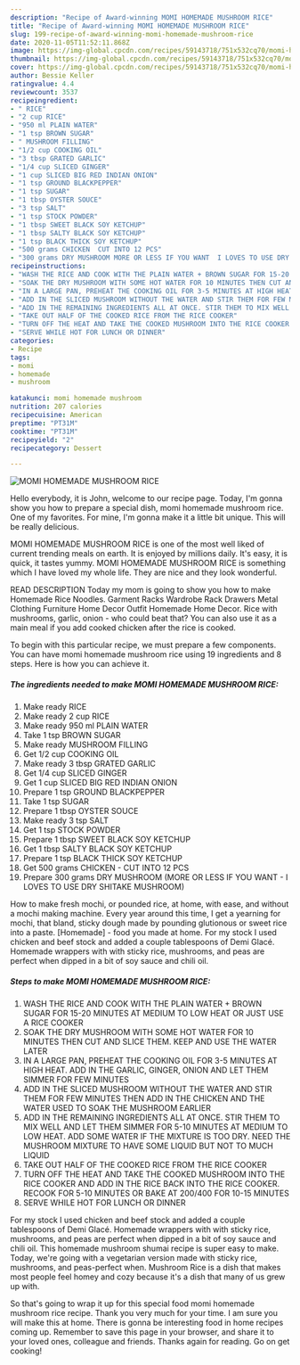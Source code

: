 ```yaml
---
description: "Recipe of Award-winning MOMI HOMEMADE MUSHROOM RICE"
title: "Recipe of Award-winning MOMI HOMEMADE MUSHROOM RICE"
slug: 199-recipe-of-award-winning-momi-homemade-mushroom-rice
date: 2020-11-05T11:52:11.868Z
image: https://img-global.cpcdn.com/recipes/59143718/751x532cq70/momi-homemade-mushroom-rice-recipe-main-photo.jpg
thumbnail: https://img-global.cpcdn.com/recipes/59143718/751x532cq70/momi-homemade-mushroom-rice-recipe-main-photo.jpg
cover: https://img-global.cpcdn.com/recipes/59143718/751x532cq70/momi-homemade-mushroom-rice-recipe-main-photo.jpg
author: Bessie Keller
ratingvalue: 4.4
reviewcount: 3537
recipeingredient:
- " RICE"
- "2 cup RICE"
- "950 ml PLAIN WATER"
- "1 tsp BROWN SUGAR"
- " MUSHROOM FILLING"
- "1/2 cup COOKING OIL"
- "3 tbsp GRATED GARLIC"
- "1/4 cup SLICED GINGER"
- "1 cup SLICED BIG RED INDIAN ONION"
- "1 tsp GROUND BLACKPEPPER"
- "1 tsp SUGAR"
- "1 tbsp OYSTER SOUCE"
- "3 tsp SALT"
- "1 tsp STOCK POWDER"
- "1 tbsp SWEET BLACK SOY KETCHUP"
- "1 tbsp SALTY BLACK SOY KETCHUP"
- "1 tsp BLACK THICK SOY KETCHUP"
- "500 grams CHICKEN  CUT INTO 12 PCS"
- "300 grams DRY MUSHROOM MORE OR LESS IF YOU WANT  I LOVES TO USE DRY SHITAKE MUSHROOM"
recipeinstructions:
- "WASH THE RICE AND COOK WITH THE PLAIN WATER + BROWN SUGAR FOR 15-20 MINUTES AT MEDIUM TO LOW HEAT OR JUST USE A RICE COOKER"
- "SOAK THE DRY MUSHROOM WITH SOME HOT WATER FOR 10 MINUTES THEN CUT AND SLICE THEM. KEEP AND USE THE WATER LATER"
- "IN A LARGE PAN, PREHEAT THE COOKING OIL FOR 3-5 MINUTES AT HIGH HEAT. ADD IN THE GARLIC, GINGER, ONION AND LET THEM SIMMER FOR FEW MINUTES"
- "ADD IN THE SLICED MUSHROOM WITHOUT THE WATER AND STIR THEM FOR FEW MINUTES THEN ADD IN THE CHICKEN AND THE WATER USED TO SOAK THE MUSHROOM EARLIER"
- "ADD IN THE REMAINING INGREDIENTS ALL AT ONCE. STIR THEM TO MIX WELL AND LET THEM SIMMER FOR 5-10 MINUTES AT MEDIUM TO LOW HEAT. ADD SOME WATER IF THE MIXTURE IS TOO DRY. NEED THE MUSHROOM MIXTURE TO HAVE SOME LIQUID BUT NOT TO MUCH LIQUID"
- "TAKE OUT HALF OF THE COOKED RICE FROM THE RICE COOKER"
- "TURN OFF THE HEAT AND TAKE THE COOKED MUSHROOM INTO THE RICE COOKER AND ADD IN THE RICE BACK INTO THE RICE COOKER. RECOOK FOR 5-10 MINUTES OR BAKE AT 200/400 FOR 10-15 MINUTES"
- "SERVE WHILE HOT FOR LUNCH OR DINNER"
categories:
- Recipe
tags:
- momi
- homemade
- mushroom

katakunci: momi homemade mushroom 
nutrition: 207 calories
recipecuisine: American
preptime: "PT31M"
cooktime: "PT31M"
recipeyield: "2"
recipecategory: Dessert

---
```



![MOMI HOMEMADE MUSHROOM RICE](https://img-global.cpcdn.com/recipes/59143718/751x532cq70/momi-homemade-mushroom-rice-recipe-main-photo.jpg)

Hello everybody, it is John, welcome to our recipe page. Today, I'm gonna show you how to prepare a special dish, momi homemade mushroom rice. One of my favorites. For mine, I'm gonna make it a little bit unique. This will be really delicious.

MOMI HOMEMADE MUSHROOM RICE is one of the most well liked of current trending meals on earth. It is enjoyed by millions daily. It's easy, it is quick, it tastes yummy. MOMI HOMEMADE MUSHROOM RICE is something which I have loved my whole life. They are nice and they look wonderful.

READ DESCRIPTION Today my mom is going to show you how to make Homemade Rice Noodles. Garment Racks Wardrobe Rack Drawers Metal Clothing Furniture Home Decor Outfit Homemade Home Decor. Rice with mushrooms, garlic, onion - who could beat that? You can also use it as a main meal if you add cooked chicken after the rice is cooked.


To begin with this particular recipe, we must prepare a few components. You can have momi homemade mushroom rice using 19 ingredients and 8 steps. Here is how you can achieve it.

<!--inarticleads1-->

##### The ingredients needed to make MOMI HOMEMADE MUSHROOM RICE:

1. Make ready  RICE
1. Make ready 2 cup RICE
1. Make ready 950 ml PLAIN WATER
1. Take 1 tsp BROWN SUGAR
1. Make ready  MUSHROOM FILLING
1. Get 1/2 cup COOKING OIL
1. Make ready 3 tbsp GRATED GARLIC
1. Get 1/4 cup SLICED GINGER
1. Get 1 cup SLICED BIG RED INDIAN ONION
1. Prepare 1 tsp GROUND BLACKPEPPER
1. Take 1 tsp SUGAR
1. Prepare 1 tbsp OYSTER SOUCE
1. Make ready 3 tsp SALT
1. Get 1 tsp STOCK POWDER
1. Prepare 1 tbsp SWEET BLACK SOY KETCHUP
1. Get 1 tbsp SALTY BLACK SOY KETCHUP
1. Prepare 1 tsp BLACK THICK SOY KETCHUP
1. Get 500 grams CHICKEN - CUT INTO 12 PCS
1. Prepare 300 grams DRY MUSHROOM (MORE OR LESS IF YOU WANT - I LOVES TO USE DRY SHITAKE MUSHROOM)


How to make fresh mochi, or pounded rice, at home, with ease, and without a mochi making machine. Every year around this time, I get a yearning for mochi, that bland, sticky dough made by pounding glutionous or sweet rice into a paste. [Homemade] - food you made at home. For my stock I used chicken and beef stock and added a couple tablespoons of Demi Glacé. Homemade wrappers with with sticky rice, mushrooms, and peas are perfect when dipped in a bit of soy sauce and chili oil. 

<!--inarticleads2-->

##### Steps to make MOMI HOMEMADE MUSHROOM RICE:

1. WASH THE RICE AND COOK WITH THE PLAIN WATER + BROWN SUGAR FOR 15-20 MINUTES AT MEDIUM TO LOW HEAT OR JUST USE A RICE COOKER
1. SOAK THE DRY MUSHROOM WITH SOME HOT WATER FOR 10 MINUTES THEN CUT AND SLICE THEM. KEEP AND USE THE WATER LATER
1. IN A LARGE PAN, PREHEAT THE COOKING OIL FOR 3-5 MINUTES AT HIGH HEAT. ADD IN THE GARLIC, GINGER, ONION AND LET THEM SIMMER FOR FEW MINUTES
1. ADD IN THE SLICED MUSHROOM WITHOUT THE WATER AND STIR THEM FOR FEW MINUTES THEN ADD IN THE CHICKEN AND THE WATER USED TO SOAK THE MUSHROOM EARLIER
1. ADD IN THE REMAINING INGREDIENTS ALL AT ONCE. STIR THEM TO MIX WELL AND LET THEM SIMMER FOR 5-10 MINUTES AT MEDIUM TO LOW HEAT. ADD SOME WATER IF THE MIXTURE IS TOO DRY. NEED THE MUSHROOM MIXTURE TO HAVE SOME LIQUID BUT NOT TO MUCH LIQUID
1. TAKE OUT HALF OF THE COOKED RICE FROM THE RICE COOKER
1. TURN OFF THE HEAT AND TAKE THE COOKED MUSHROOM INTO THE RICE COOKER AND ADD IN THE RICE BACK INTO THE RICE COOKER. RECOOK FOR 5-10 MINUTES OR BAKE AT 200/400 FOR 10-15 MINUTES
1. SERVE WHILE HOT FOR LUNCH OR DINNER


For my stock I used chicken and beef stock and added a couple tablespoons of Demi Glacé. Homemade wrappers with with sticky rice, mushrooms, and peas are perfect when dipped in a bit of soy sauce and chili oil. This homemade mushroom shumai recipe is super easy to make. Today, we&#39;re going with a vegetarian version made with sticky rice, mushrooms, and peas-perfect when. Mushroom Rice is a dish that makes most people feel homey and cozy because it&#39;s a dish that many of us grew up with. 

So that's going to wrap it up for this special food momi homemade mushroom rice recipe. Thank you very much for your time. I am sure you will make this at home. There is gonna be interesting food in home recipes coming up. Remember to save this page in your browser, and share it to your loved ones, colleague and friends. Thanks again for reading. Go on get cooking!
